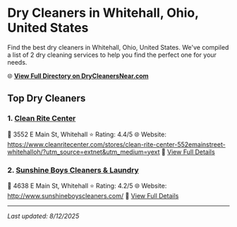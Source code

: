 # Dry Cleaners in Whitehall, Ohio, United States

Find the best dry cleaners in Whitehall, Ohio, United States. We've compiled a list of 2 dry cleaning services to help you find the perfect one for your needs.

🌐 **[View Full Directory on DryCleanersNear.com](https://drycleanersnear.com/city/US/Ohio/Whitehall)**

## Top Dry Cleaners

### 1. [Clean Rite Center](https://drycleanersnear.com/dryCleaner/689aa0aa2abe37ea0a6566f8/clean-rite-center)
📍 3552 E Main St, Whitehall
⭐ Rating: 4.4/5
🌐 Website: https://www.cleanritecenter.com/stores/clean-rite-center-552emainstreet-whitehalloh/?utm_source=extnet&utm_medium=yext
🔗 [View Full Details](https://drycleanersnear.com/dryCleaner/689aa0aa2abe37ea0a6566f8/clean-rite-center)

### 2. [Sunshine Boys Cleaners & Laundry](https://drycleanersnear.com/dryCleaner/689aa0862abe37ea0a6565ec/sunshine-boys-cleaners-laundry)
📍 4638 E Main St, Whitehall
⭐ Rating: 4.2/5
🌐 Website: http://www.sunshineboyscleaners.com/
🔗 [View Full Details](https://drycleanersnear.com/dryCleaner/689aa0862abe37ea0a6565ec/sunshine-boys-cleaners-laundry)


---

*Last updated: 8/12/2025*
